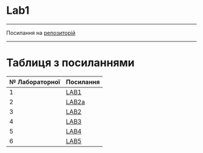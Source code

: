 # Lab1
---

Посилання на [репозиторій](https://github.com/bodia1132/devops_course)

---
# Таблиця з посиланнями
|№ Лабораторної|Посилання|
|---|---|
|1|[LAB1](https://github.com/bodia1132/Labs/tree/master/lab%201)|
|2|[LAB2a](https://github.com/bodia1132/Labs/tree/master/lab%202a)|
|3|[LAB2](https://github.com/bodia1132/Labs/tree/master/lab%202)|
|4|[LAB3](https://github.com/bodia1132/Labs/tree/master/lab%203)|
|5|[LAB4](https://github.com/bodia1132/Labs/tree/master/laba4)|
|6|[LAB5](https://github.com/bodia1132/Labs/tree/master/laba5)|


